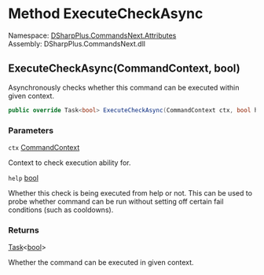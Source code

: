 # Method ExecuteCheckAsync

Namespace: [DSharpPlus.CommandsNext.Attributes](DSharpPlus.CommandsNext.Attributes.md)  
Assembly: DSharpPlus.CommandsNext.dll

## <a id="DSharpPlus_CommandsNext_Attributes_RequireBotPermissionsAttribute_ExecuteCheckAsync_DSharpPlus_CommandsNext_CommandContext_System_Boolean_"></a>ExecuteCheckAsync\(CommandContext, bool\)

Asynchronously checks whether this command can be executed within given context.

```csharp
public override Task<bool> ExecuteCheckAsync(CommandContext ctx, bool help)
```

### Parameters

`ctx` [CommandContext](DSharpPlus.CommandsNext.CommandContext.md)

Context to check execution ability for.

`help` [bool](https://learn.microsoft.com/dotnet/api/system.boolean)

Whether this check is being executed from help or not. This can be used to probe whether command can be run without setting off certain fail conditions (such as cooldowns).

### Returns

[Task](https://learn.microsoft.com/dotnet/api/system.threading.tasks.task\-1)<[bool](https://learn.microsoft.com/dotnet/api/system.boolean)\>

Whether the command can be executed in given context.

